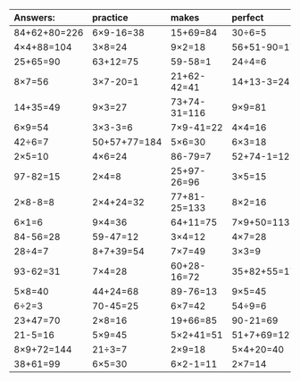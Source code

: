 | Answers: | practice | makes | perfect | ! |
| :--- | :--- | :--- | :--- | :--- |
| 84+62+80=226 | 6×9-16=38 | 15+69=84 | 30÷6=5 | 2×6=12 | 
| 4×4+88=104 | 3×8=24 | 9×2=18 | 56+51-90=17 | 16÷8=2 | 
| 25+65=90 | 63+12=75 | 59-58=1 | 24÷4=6 | 71+21=92 | 
| 8×7=56 | 3×7-20=1 | 21+62-42=41 | 14+13-3=24 | 77-52=25 | 
| 14+35=49 | 9×3=27 | 73+74-31=116 | 9×9=81 | 15÷3=5 | 
| 6×9=54 | 3×3-3=6 | 7×9-41=22 | 4×4=16 | 94+88+69=251 | 
| 42÷6=7 | 50+57+77=184 | 5×6=30 | 6×3=18 | 8×5=40 | 
| 2×5=10 | 4×6=24 | 86-79=7 | 52+74-1=125 | 4×3=12 | 
| 97-82=15 | 2×4=8 | 25+97-26=96 | 3×5=15 | 9×6+98=152 | 
| 2×8-8=8 | 2×4+24=32 | 77+81-25=133 | 8×2=16 | 17+13=30 | 
| 6×1=6 | 9×4=36 | 64+11=75 | 7×9+50=113 | 6×8=48 | 
| 84-56=28 | 59-47=12 | 3×4=12 | 4×7=28 | 9×5+50=95 | 
| 28÷4=7 | 8+7+39=54 | 7×7=49 | 3×3=9 | 12÷2=6 | 
| 93-62=31 | 7×4=28 | 60+28-16=72 | 35+82+55=172 | 36+39=75 | 
| 5×8=40 | 44+24=68 | 89-76=13 | 9×5=45 | 4×2=8 | 
| 6÷2=3 | 70-45=25 | 6×7=42 | 54÷9=6 | 3×4-9=3 | 
| 23+47=70 | 2×8=16 | 19+66=85 | 90-21=69 | 44+98+6=148 | 
| 21-5=16 | 5×9=45 | 5×2+41=51 | 51+7+69=127 | 43-5=38 | 
| 8×9+72=144 | 21÷3=7 | 2×9=18 | 5×4+20=40 | 5×8-15=25 | 
| 38+61=99 | 6×5=30 | 6×2-1=11 | 2×7=14 | 9×4-19=17 | 
